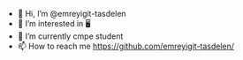 - 👋 Hi, I’m @emreyigit-tasdelen
- 👀 I’m interested in 🖥️
- 🌱 I’m currently cmpe student
- 📫 How to reach me https://github.com/emreyigit-tasdelen/
